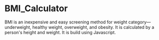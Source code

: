 # BMI_Calculator
BMI is an inexpensive and easy screening method for weight category—underweight, healthy weight, overweight, and obesity. It is calculated by a person's height and weight. It is build using Javascript.
